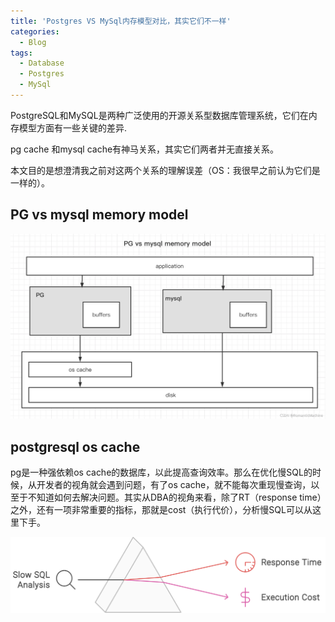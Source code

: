 ```yaml
---
title: 'Postgres VS MySql内存模型对比，其实它们不一样'
categories:
  - Blog
tags:
  - Database
  - Postgres
  - MySql
---
```


PostgreSQL和MySQL是两种广泛使用的开源关系型数据库管理系统，它们在内存模型方面有一些关键的差异.

<!--more-->

pg cache 和mysql cache有神马关系，其实它们两者并无直接关系。

本文目的是想澄清我之前对这两个关系的理解误差（OS：我很早之前认为它们是一样的）。

## PG vs mysql memory model

![内存模型对比](../../../assets/images/attachments/20240824_pg_vs_mysql_memory_model.png)

## postgresql os cache

pg是一种强依赖os cache的数据库，以此提高查询效率。那么在优化慢SQL的时候，从开发者的视角就会遇到问题，有了os cache，就不能每次重现慢查询，以至于不知道如何去解决问题。其实从DBA的视角来看，除了RT（response time）之外，还有一项非常重要的指标，那就是cost（执行代价），分析慢SQL可以从这里下手。

![](../../../assets/images/svg/20240824_slow-sql-analysis.svg)

